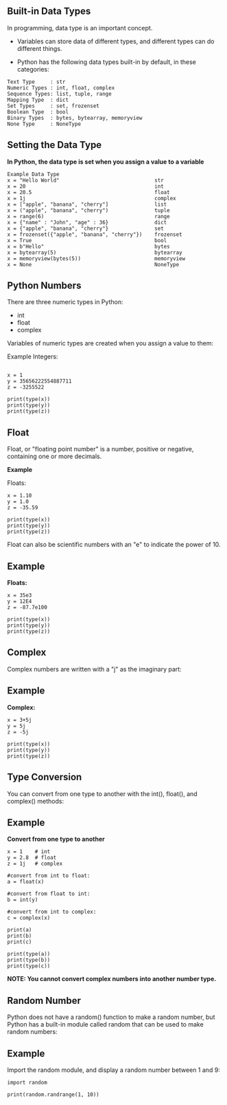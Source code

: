 ## Built-in Data Types
In programming, data type is an important concept.

- Variables can store data of different types, and different types can do different things.

- Python has the following data types built-in by default, in these categories:
```
Text Type     :	str
Numeric Types :	int, float, complex
Sequence Types:	list, tuple, range
Mapping Type  :	dict
Set Types     :	set, frozenset
Boolean Type  :	bool
Binary Types  :	bytes, bytearray, memoryview
None Type     :	NoneType
```
## Setting the Data Type
****In Python, the data type is set when you assign a value to a variable****
```
Example	Data Type	
x = "Hello World"	                            str	
x = 20	                                        int	
x = 20.5	                                    float	
x = 1j	                                        complex	
x = ["apple", "banana", "cherry"]	            list	
x = ("apple", "banana", "cherry")	            tuple	
x = range(6)	                                range	
x = {"name" : "John", "age" : 36}	            dict	
x = {"apple", "banana", "cherry"}	            set	
x = frozenset({"apple", "banana", "cherry"})	frozenset	
x = True	                                    bool	
x = b"Hello"	                                bytes	
x = bytearray(5)	                            bytearray	
x = memoryview(bytes(5))	                    memoryview	
x = None	                                    NoneType	

```

## Python Numbers
There are three numeric types in Python:

- int
- float
- complex

Variables of numeric types are created when you assign a value to them:

Example
Integers:
```

x = 1
y = 35656222554887711
z = -3255522

print(type(x))
print(type(y))
print(type(z))
```

## Float

Float, or "floating point number" is a number, positive or negative, containing one or more decimals.

**Example**

Floats:
```
x = 1.10
y = 1.0
z = -35.59

print(type(x))
print(type(y))
print(type(z))
```

Float can also be scientific numbers with an "e" to indicate the power of 10.

## Example

**Floats:**
```
x = 35e3
y = 12E4
z = -87.7e100

print(type(x))
print(type(y))
print(type(z))
```

## Complex
Complex numbers are written with a "j" as the imaginary part:

## Example
**Complex:**
```
x = 3+5j
y = 5j
z = -5j

print(type(x))
print(type(y))
print(type(z))
```

## Type Conversion

You can convert from one type to another with the int(), float(), and complex() methods:

## Example

**Convert from one type to another**
```
x = 1    # int
y = 2.8  # float
z = 1j   # complex

#convert from int to float:
a = float(x)

#convert from float to int:
b = int(y)

#convert from int to complex:
c = complex(x)

print(a)
print(b)
print(c)

print(type(a))
print(type(b))
print(type(c))
```
**NOTE: You cannot convert complex numbers into another number type.**

## Random Number

Python does not have a random() function to make a random number, but Python has a built-in module called random that can be used to make random numbers:

## Example
Import the random module, and display a random number between 1 and 9:
```
import random

print(random.randrange(1, 10))
```